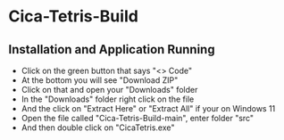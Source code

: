 # Cica-Tetris-Build
## Installation and Application Running
- Click on the green button that says "<> Code"
- At the bottom you will see "Download ZIP"
- Click on that and open your "Downloads" folder
- In the "Downloads" folder right click on the file
- And the click on "Extract Here" or "Extract All" if your on Windows 11
- Open the file called "Cica-Tetris-Build-main", enter folder "src"
- And then double click on "CicaTetris.exe"
